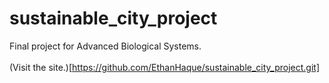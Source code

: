# sustainable_city_project
Final project for Advanced Biological Systems.
<br>
<br>
(Visit the site.)[https://github.com/EthanHaque/sustainable_city_project.git]
